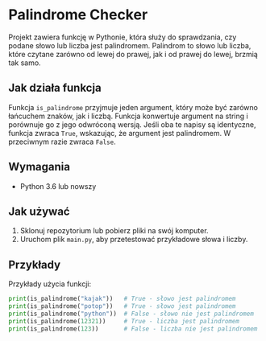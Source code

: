 # Palindrome Checker

Projekt zawiera funkcję w Pythonie, która służy do sprawdzania, czy podane słowo lub liczba jest palindromem. 
Palindrom to słowo lub liczba, które czytane zarówno od lewej do prawej, jak i od prawej do lewej, brzmią tak samo.

## Jak działa funkcja

Funkcja `is_palindrome` przyjmuje jeden argument, który może być zarówno łańcuchem znaków, jak i liczbą. 
Funkcja konwertuje argument na string i porównuje go z jego odwróconą wersją. 
Jeśli oba te napisy są identyczne, funkcja zwraca `True`, wskazując, że argument jest palindromem. 
W przeciwnym razie zwraca `False`.

## Wymagania

- Python 3.6 lub nowszy

## Jak używać

1. Sklonuj repozytorium lub pobierz pliki na swój komputer.
2. Uruchom plik `main.py`, aby przetestować przykładowe słowa i liczby.

## Przykłady

Przykłady użycia funkcji:

```python
print(is_palindrome("kajak"))   # True - słowo jest palindromem
print(is_palindrome("potop"))   # True - słowo jest palindromem
print(is_palindrome("python"))  # False - słowo nie jest palindromem
print(is_palindrome(12321))     # True - liczba jest palindromem
print(is_palindrome(123))       # False - liczba nie jest palindromem

